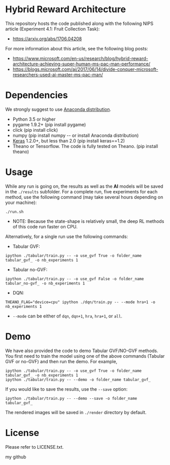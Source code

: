  # Hybrid Reward Architecture
This repository hosts the code published along with the following NIPS article (Experiment 4.1: Fruit Collection Task):

* https://arxiv.org/abs/1706.04208

For more information about this article, see the following blog posts:

* https://www.microsoft.com/en-us/research/blog/hybrid-reward-architecture-achieving-super-human-ms-pac-man-performance/
* https://blogs.microsoft.com/ai/2017/06/14/divide-conquer-microsoft-researchers-used-ai-master-ms-pac-man/

 # Dependencies
 
 We strongly suggest to use [Anaconda distribution](https://www.anaconda.com/download/). 

* Python 3.5 or higher
* pygame 1.9.2+ (pip install pygame)
* click (pip install click)
* numpy (pip install numpy -- or install Anaconda distribution)
* [Keras](https://keras.io) 1.2.0+, but less than 2.0 (pip install keras==1.2)
* Theano or Tensorflow. The code is fully tested on Theano. (pip install theano)

# Usage

While any run is going on, the results as well as the **AI** models will be saved in the `./results` subfolder. For a complete run, five experiments for each method, use the following command (may take several hours depending on your machine):

```
./run.sh
```

* NOTE: Because the state-shape is relatively small, the deep RL methods of this code run faster on CPU.

Alternatively, for a single run use the following commands:

* Tabular GVF: 
```
ipython ./tabular/train.py -- -o use_gvf True -o folder_name tabular_gvf_ -o nb_experiments 1
```

* Tabular no-GVF: 
```
ipython ./tabular/train.py -- -o use_gvf False -o folder_name tabular_no-gvf_ -o nb_experiments 1
```

* DQN: 
```
THEANO_FLAG="device=cpu" ipython ./dqn/train.py -- --mode hra+1 -o nb_experiments 1
```
* `--mode` can be either of `dqn`, `dqn+1`, `hra`, `hra+1`, or `all`.

# Demo

We have also provided the code to demo Tabular GVF/NO-GVF methods. You first need to train the model using one of the above commands (Tabular GVF or no-GVF) and then run the demo. For example,
```
ipython ./tabular/train.py -- -o use_gvf True -o folder_name tabular_gvf_ -o nb_experiments 1
ipython ./tabular/train.py -- --demo -o folder_name tabular_gvf_
```

If you would like to save the results, use the `--save` option:
```
ipython ./tabular/train.py -- --demo --save -o folder_name tabular_gvf_
```
The rendered images will be saved in `./render` directory by default. 

# License

Please refer to LICENSE.txt.

my github
